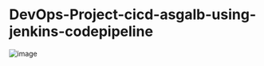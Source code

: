 # DevOps-Project-cicd-asgalb-using-jenkins-codepipeline
![image](https://github.com/singhritesh85/DevOps-Project-cicd-asgalb-using-jenkins-awscodedeploy/assets/56765895/b135a52b-bb12-4246-b743-047d14dc450f)
